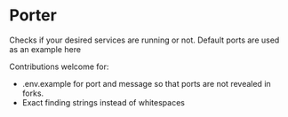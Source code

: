 # Porter

Checks if your desired services are running or not. Default ports are used as an example here

Contributions welcome for:

- .env.example for port and message so that ports are not revealed in forks.
- Exact finding strings instead of whitespaces



